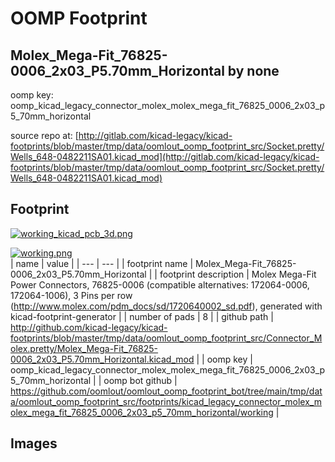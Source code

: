 # OOMP Footprint  
## Molex_Mega-Fit_76825-0006_2x03_P5.70mm_Horizontal  by none  
  
oomp key: oomp_kicad_legacy_connector_molex_molex_mega_fit_76825_0006_2x03_p5_70mm_horizontal  
  
source repo at: [http://gitlab.com/kicad-legacy/kicad-footprints/blob/master/tmp/data/oomlout_oomp_footprint_src/Socket.pretty/Wells_648-0482211SA01.kicad_mod](http://gitlab.com/kicad-legacy/kicad-footprints/blob/master/tmp/data/oomlout_oomp_footprint_src/Socket.pretty/Wells_648-0482211SA01.kicad_mod)  
## Footprint  
  
[![working_kicad_pcb_3d.png](working_kicad_pcb_3d_600.png)](working_kicad_pcb_3d.png)  
  
[![working.png](working_600.png)](working.png)  
| name | value | 
| --- | --- | 
| footprint name | Molex_Mega-Fit_76825-0006_2x03_P5.70mm_Horizontal | 
| footprint description | Molex Mega-Fit Power Connectors, 76825-0006 (compatible alternatives: 172064-0006, 172064-1006), 3 Pins per row (http://www.molex.com/pdm_docs/sd/1720640002_sd.pdf), generated with kicad-footprint-generator | 
| number of pads | 8 | 
| github path | http://github.com/kicad-legacy/kicad-footprints/blob/master/tmp/data/oomlout_oomp_footprint_src/Connector_Molex.pretty/Molex_Mega-Fit_76825-0006_2x03_P5.70mm_Horizontal.kicad_mod | 
| oomp key | oomp_kicad_legacy_connector_molex_molex_mega_fit_76825_0006_2x03_p5_70mm_horizontal | 
| oomp bot github | https://github.com/oomlout/oomlout_oomp_footprint_bot/tree/main/tmp/data/oomlout_oomp_footprint_src/footprints/kicad_legacy_connector_molex_molex_mega_fit_76825_0006_2x03_p5_70mm_horizontal/working | 
## Images  
